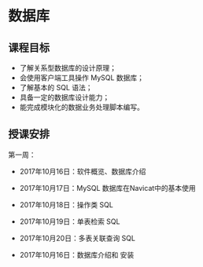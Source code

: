# 数据库

## 课程目标

- 了解关系型数据库的设计原理；
- 会使用客户端工具操作 MySQL 数据库；
- 了解基本的 SQL 语法；
- 具备一定的数据库设计能力；
- 能完成模块化的数据业务处理脚本编写。

## 授课安排

第一周：

- 2017年10月16日：软件概览、数据库介绍
- 2017年10月17日：MySQL 数据库在Navicat中的基本使用
- 2017年10月18日：操作类 SQL 
- 2017年10月19日：单表检索 SQL
- 2017年10月20日：多表关联查询 SQL

- 2017年10月16日：数据库介绍和  安装






